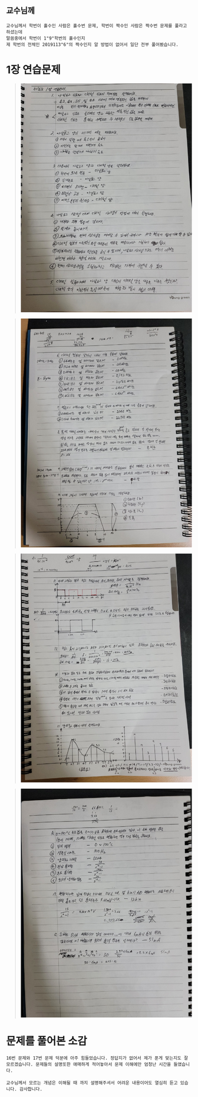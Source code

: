## 교수님께
```
교수님께서 학번이 홀수인 사람은 홀수번 문제, 학번이 짝수인 사람은 짝수번 문제를 풀라고 하셨는데
말씀중에서 학번이 1"9"학번의 홀수인지
제 학번의 전체인 2019113"6"의 짝수인지 알 방법이 없어서 일단 전부 풀어봤습니다.
```
# 1장 연습문제

>![1](/img/1.jpg)

>![1](/img/2.jpg)

>![1](/img/3.jpg)

>![1](/img/4.jpg)


# 문제를 풀어본 소감
```
16번 문제와 17번 문제 덕분에 아주 힘들었습니다. 정답지가 없어서 제가 푼게 맞는지도 잘 모르겠습니다. 문제들의 설명또한 애매하게 적어놓아서 문제 이해에만 엄청난 시간을 들였습니다.

교수님께서 모르는 개념은 이해될 때 까지 설명해주셔서 어려운 내용이어도 열심히 듣고 있습니다. 감사합니다.
```
